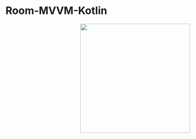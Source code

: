 # Room-MVVM-Kotlin
<img src="https://user-images.githubusercontent.com/63308192/79313754-8d07c880-7f20-11ea-9277-80b80c2d5205.jpg" width=300 align=right>
